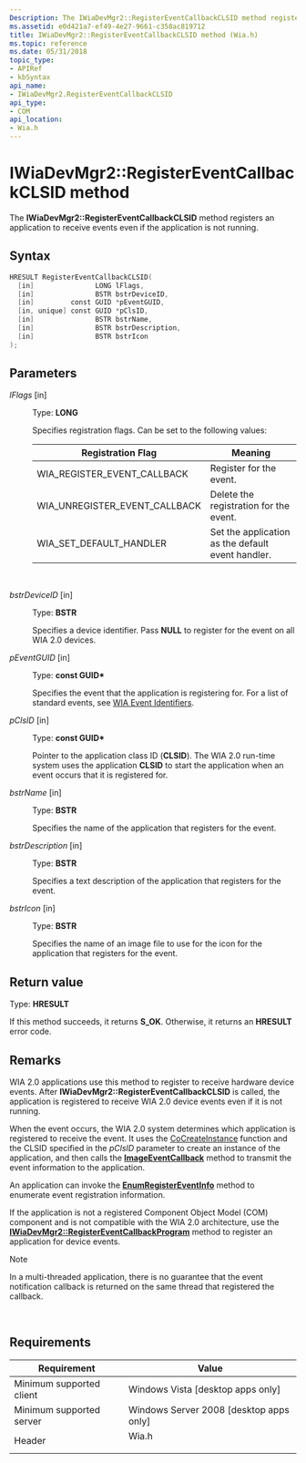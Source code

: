 ```yaml
---
Description: The IWiaDevMgr2::RegisterEventCallbackCLSID method registers an application to receive events even if the application is not running.
ms.assetid: e0d421a7-ef49-4e27-9661-c358ac819712
title: IWiaDevMgr2::RegisterEventCallbackCLSID method (Wia.h)
ms.topic: reference
ms.date: 05/31/2018
topic_type: 
- APIRef
- kbSyntax
api_name: 
- IWiaDevMgr2.RegisterEventCallbackCLSID
api_type: 
- COM
api_location: 
- Wia.h
---
```


# IWiaDevMgr2::RegisterEventCallbackCLSID method

The **IWiaDevMgr2::RegisterEventCallbackCLSID** method registers an application to receive events even if the application is not running.

## Syntax


```C++
HRESULT RegisterEventCallbackCLSID(
  [in]               LONG lFlags,
  [in]               BSTR bstrDeviceID,
  [in]         const GUID *pEventGUID,
  [in, unique] const GUID *pClsID,
  [in]               BSTR bstrName,
  [in]               BSTR bstrDescription,
  [in]               BSTR bstrIcon
);
```



## Parameters

<dl> <dt>

*lFlags* \[in\]
</dt> <dd>

Type: **LONG**

Specifies registration flags. Can be set to the following values:



| Registration Flag                | Meaning                                           |
|----------------------------------|---------------------------------------------------|
| WIA\_REGISTER\_EVENT\_CALLBACK   | Register for the event.                           |
| WIA\_UNREGISTER\_EVENT\_CALLBACK | Delete the registration for the event.            |
| WIA\_SET\_DEFAULT\_HANDLER       | Set the application as the default event handler. |



 

</dd> <dt>

*bstrDeviceID* \[in\]
</dt> <dd>

Type: **BSTR**

Specifies a device identifier. Pass **NULL** to register for the event on all WIA 2.0 devices.

</dd> <dt>

*pEventGUID* \[in\]
</dt> <dd>

Type: **const GUID\***

Specifies the event that the application is registering for. For a list of standard events, see [WIA Event Identifiers](-wia-wia-event-identifiers.md).

</dd> <dt>

*pClsID* \[in\]
</dt> <dd>

Type: **const GUID\***

Pointer to the application class ID (**CLSID**). The WIA 2.0 run-time system uses the application **CLSID** to start the application when an event occurs that it is registered for.

</dd> <dt>

*bstrName* \[in\]
</dt> <dd>

Type: **BSTR**

Specifies the name of the application that registers for the event.

</dd> <dt>

*bstrDescription* \[in\]
</dt> <dd>

Type: **BSTR**

Specifies a text description of the application that registers for the event.

</dd> <dt>

*bstrIcon* \[in\]
</dt> <dd>

Type: **BSTR**

Specifies the name of an image file to use for the icon for the application that registers for the event.

</dd> </dl>

## Return value

Type: **HRESULT**

If this method succeeds, it returns **S\_OK**. Otherwise, it returns an **HRESULT** error code.

## Remarks

WIA 2.0 applications use this method to register to receive hardware device events. After **IWiaDevMgr2::RegisterEventCallbackCLSID** is called, the application is registered to receive WIA 2.0 device events even if it is not running.

When the event occurs, the WIA 2.0 system determines which application is registered to receive the event. It uses the [CoCreateInstance](/windows/win32/api/combaseapi/nf-combaseapi-cocreateinstance) function and the CLSID specified in the *pClsID* parameter to create an instance of the application, and then calls the [**ImageEventCallback**](/windows/desktop/api/wia_xp/nf-wia_xp-iwiaeventcallback-imageeventcallback) method to transmit the event information to the application.

An application can invoke the [**EnumRegisterEventInfo**](-wia-iwiaitem2-enumregistereventinfo.md) method to enumerate event registration information.

If the application is not a registered Component Object Model (COM) component and is not compatible with the WIA 2.0 architecture, use the [**IWiaDevMgr2::RegisterEventCallbackProgram**](-wia-iwiadevmgr2-registereventcallbackprogram.md) method to register an application for device events.

> [!Note]  
> In a multi-threaded application, there is no guarantee that the event notification callback is returned on the same thread that registered the callback.

 

## Requirements



| Requirement | Value |
|-------------------------------------|----------------------------------------------------------------------------------|
| Minimum supported client<br/> | Windows Vista \[desktop apps only\]<br/>                                   |
| Minimum supported server<br/> | Windows Server 2008 \[desktop apps only\]<br/>                             |
| Header<br/>                   | <dl> <dt>Wia.h</dt> </dl> |



 

 
